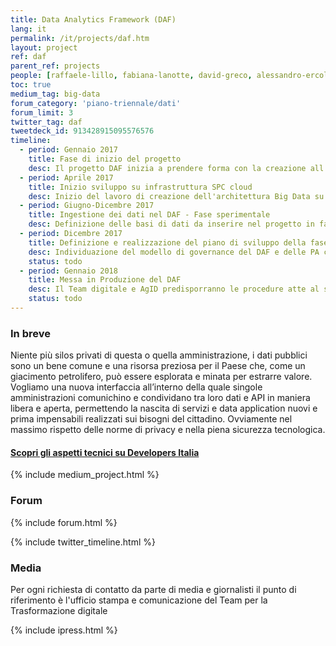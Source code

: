 ```yaml
---
title: Data Analytics Framework (DAF)
lang: it
permalink: /it/projects/daf.htm
layout: project
ref: daf
parent_ref: projects
people: [raffaele-lillo, fabiana-lanotte, david-greco, alessandro-ercolani ]
toc: true
medium_tag: big-data
forum_category: 'piano-triennale/dati'
forum_limit: 3
twitter_tag: daf
tweetdeck_id: 913428915095576576
timeline:
  - period: Gennaio 2017
    title: Fase di inizio del progetto
    desc: Il progetto DAF inizia a prendere forma con la creazione all'interno del TEAM del gruppo di lavoro sui dati
  - period: Aprile 2017
    title: Inizio sviluppo su infrastruttura SPC cloud
    desc: Inizio del lavoro di creazione dell'architettura Big Data su cloud SPC lotto 1. Apertura delle repositories come software open source scaricabili al link github.com/teamdigitale/daf
  - period: Giugno-Dicembre 2017
    title: Ingestione dei dati nel DAF - Fase sperimentale
    desc: Definizione delle basi di dati da inserire nel progetto in fase sperimentale e messa in esercizio delle procedure di estrazione e ingestione. Definizione dei rapporti tra il gestore del DAF e le PA aderenti all’iniziativa.
  - period: Dicembre 2017
    title: Definizione e realizzazione del piano di sviluppo della fase di sperimentazione del Data & Analytics Framework
    desc: Individuazione del modello di governance del DAF e delle PA che faranno parte della fase di sperimentazione. Definizione dell’architettura della piattaforma e della sua roadmap di evoluzione. Definizione dei casi d’uso per lo sviluppo di servizi per Pubbliche amministrazioni, cittadini e imprese.
    status: todo
  - period: Gennaio 2018
    title: Messa in Produzione del DAF
    desc: Il Team digitale e AgID predisporranno le procedure atte al subentro del futuro owner del DAF che gestirà l’operatività e l’evoluzione del progetto. L’owner del DAF curerà le interazioni con le PA per definire piani di inclusione delle relative basi di dati e casi d’uso. Le PA di volta in volta coinvolte definiranno le modalità di ingestione dei dati e utilizzo del DAF consone alle proprie attività.
    status: todo
---
```


### In breve

Niente più silos privati di questa o quella amministrazione, i dati pubblici sono un bene comune e una risorsa preziosa per il Paese che, come un giacimento petrolifero, può essere esplorata e minata per estrarre valore. Vogliamo una nuova interfaccia all’interno della quale singole amministrazioni comunichino e condividano tra loro dati e API in maniera libera e aperta, permettendo la nascita di servizi e data application nuovi e prima impensabili realizzati sui bisogni del cittadino. Ovviamente nel massimo rispetto delle norme di privacy e nella piena sicurezza tecnologica. 

#### [Scopri gli aspetti tecnici su Developers Italia](https://developers.italia.it/it/daf/)

{% include medium_project.html %}

### Forum 

{% include forum.html %}

{% include twitter_timeline.html %}

### Media 
Per ogni richiesta di contatto da parte di media e giornalisti il punto di riferimento è l'ufficio stampa e comunicazione del Team per la Trasformazione digitale

{% include ipress.html %}
<div id="content-ipress" data-key="01e87bed-f52e-4d6d-af32-c4ea59fd300a" data-lang="it" data-size="100" data-tag="10"></div>
<script type="text/javascript" src="/js/ipress.js"></script>

